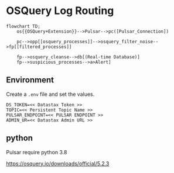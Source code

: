 # OSQuery Log Routing



```mermaid
flowchart TD;
    os{{OSQuery+Extension}}-->Pulsar-->pc([Pulsar_Connection])
    
    pc-->opp[[osquery_processes]]-->osquery_filter_noise-->fp[[filtered_processes]]

    fp-->osquery_cleanse-->db[(Real-time Database)]
    fp-->suspicious_processes-->a>Alert]

```


## Environment

Create a `.env` file and set the values.

```
DS_TOKEN=<< Datastax Token >>
TOPIC=<< Persistent Topic Name >>
PULSAR_ENDPOINT=<< PULSAR ENDPOINT >>
ADMIN_UR=<< Datastax Admin URL >>
```

## python
Pulsar require python 3.8

https://osquery.io/downloads/official/5.2.3

